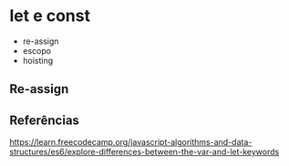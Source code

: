 # let e const

* re-assign
* escopo
* hoisting

## Re-assign 

## Referências
https://learn.freecodecamp.org/javascript-algorithms-and-data-structures/es6/explore-differences-between-the-var-and-let-keywords